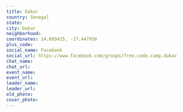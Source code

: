 ```yaml
---
title: Dakar
country: Senegal
state: 
city: Dakar
neighborhood: 
coordinates: 14.693425, -17.447938
plus_code:
social_name: Facebook
social_url: https://www.facebook.com/groups/free.code.camp.dakar
chat_name:
chat_url:
event_name:
event_url:
leader_name:
leader_url:
old_photo: 
cover_photo:
---
```

